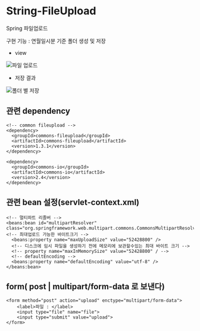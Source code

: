 # String-FileUpload
Spring 파일업로드 

구현 기능 : 연월일시분 기준 폴더 생성 및 저장

* view

![파일 업로드](https://user-images.githubusercontent.com/55639153/69906766-d17c4700-140b-11ea-902b-3ca7324cd374.jpeg)

* 저장 결과

![폴더 별 저장](https://user-images.githubusercontent.com/55639153/69906791-4b143500-140c-11ea-88b2-41b645be99d1.jpeg)


## 관련 dependency
     
    <!-- common fileupload -->
    <dependency>
      <groupId>commons-fileupload</groupId>
      <artifactId>commons-fileupload</artifactId>
      <version>1.3.1</version>
    </dependency>
	
    <dependency>
      <groupId>commons-io</groupId>
      <artifactId>commons-io</artifactId>
      <version>2.4</version>
    </dependency>

## 관련 bean 설정(servlet-context.xml)
    <!-- 멀티파트 리졸버 -->
    <beans:bean id="multipartResolver"  class="org.springframework.web.multipart.commons.CommonsMultipartResolver">
    <!-- 최대업로드 가능한 바이트크기 -->
      <beans:property name="maxUploadSize" value="52428800" />
      <!-- 디스크에 임시 파일을 생성하기 전에 메모리에 보관할수있는 최대 바이트 크기 -->
      <!-- property name="maxInMemorySize" value="52428800" / -->
      <!-- defaultEncoding -->
      <beans:property name="defaultEncoding" value="utf-8" />
    </beans:bean>

## form( post | multipart/form-data 로 보낸다)
    <form method="post" action="upload" enctype="multipart/form-data">
    	<label>파일 : </label> 
    	<input type="file" name="file">
    	<input type="submit" value="upload">
    </form>
